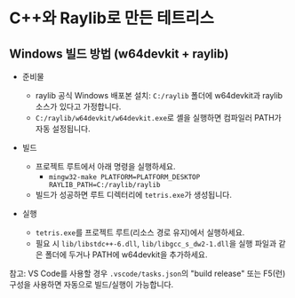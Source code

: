 # C++와 Raylib로 만든 테트리스

## Windows 빌드 방법 (w64devkit + raylib)

- 준비물
  - raylib 공식 Windows 배포본 설치: `C:/raylib` 폴더에 w64devkit과 raylib 소스가 있다고 가정합니다.
  - `C:/raylib/w64devkit/w64devkit.exe`로 셸을 실행하면 컴파일러 PATH가 자동 설정됩니다.

- 빌드
  - 프로젝트 루트에서 아래 명령을 실행하세요.
    - `mingw32-make PLATFORM=PLATFORM_DESKTOP RAYLIB_PATH=C:/raylib/raylib`
  - 빌드가 성공하면 루트 디렉터리에 `tetris.exe`가 생성됩니다.

- 실행
  - `tetris.exe`를 프로젝트 루트(리소스 경로 유지)에서 실행하세요.
  - 필요 시 `lib/libstdc++-6.dll`, `lib/libgcc_s_dw2-1.dll`을 실행 파일과 같은 폴더에 두거나 PATH에 w64devkit을 추가하세요.

참고: VS Code를 사용할 경우 `.vscode/tasks.json`의 "build release" 또는 F5(런) 구성을 사용하면 자동으로 빌드/실행이 가능합니다.
